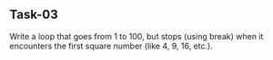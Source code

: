 ## Task-03

Write a loop that goes from 1 to 100, but stops (using break) when it encounters the first square number (like 4, 9, 16, etc.).
